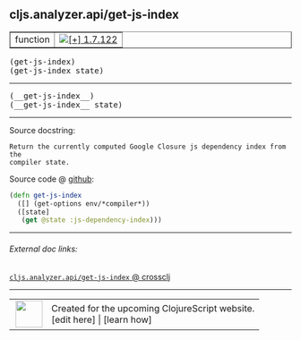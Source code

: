## cljs.analyzer.api/get-js-index



 <table border="1">
<tr>
<td>function</td>
<td><a href="https://github.com/cljsinfo/cljs-api-docs/tree/1.7.122"><img valign="middle" alt="[+] 1.7.122" title="Added in 1.7.122" src="https://img.shields.io/badge/+-1.7.122-lightgrey.svg"></a> </td>
</tr>
</table>

<samp>(get-js-index)</samp><br>
<samp>(get-js-index state)</samp><br>

---

 <samp>
(__get-js-index__)<br>
</samp>
 <samp>
(__get-js-index__ state)<br>
</samp>

---





Source docstring:

```
Return the currently computed Google Closure js dependency index from the
compiler state.
```


Source code @ [github]():

```clj
(defn get-js-index
  ([] (get-options env/*compiler*))
  ([state]
   (get @state :js-dependency-index)))
```

<!--
Repo - tag - source tree - lines:

 <pre>

</pre>

-->

---



###### External doc links:

[`cljs.analyzer.api/get-js-index` @ crossclj](http://crossclj.info/fun/cljs.analyzer.api/get-js-index.html)<br>

---

 <table>
<tr><td>
<img valign="middle" align="right" width="48px" src="http://i.imgur.com/Hi20huC.png">
</td><td>
Created for the upcoming ClojureScript website.<br>
[edit here] | [learn how]
</td></tr></table>

[edit here]:https://github.com/cljsinfo/cljs-api-docs/blob/master/cljsdoc/cljs.analyzer.api/get-js-index.cljsdoc
[learn how]:https://github.com/cljsinfo/cljs-api-docs/wiki/cljsdoc-files

<!--

This information was too distracting to show to readers, but I'll leave it
commented here since it is helpful to:

- pretty-print the data used to generate this document
- and show how to retrieve that data



The API data for this symbol:

```clj
{:ns "cljs.analyzer.api",
 :name "get-js-index",
 :signature ["[]" "[state]"],
 :name-encode "get-js-index",
 :history [["+" "1.7.122"]],
 :type "function",
 :full-name-encode "cljs.analyzer.api/get-js-index",
 :source {:code "(defn get-js-index\n  ([] (get-options env/*compiler*))\n  ([state]\n   (get @state :js-dependency-index)))",
          :title "Source code",
          :repo "clojurescript",
          :tag "r1.9.36",
          :filename "src/main/clojure/cljs/analyzer/api.cljc",
          :lines [61 66],
          :url "https://github.com/clojure/clojurescript/blob/r1.9.36/src/main/clojure/cljs/analyzer/api.cljc#L61-L66"},
 :usage ["(get-js-index)" "(get-js-index state)"],
 :full-name "cljs.analyzer.api/get-js-index",
 :docstring "Return the currently computed Google Closure js dependency index from the\ncompiler state.",
 :cljsdoc-url "https://github.com/cljsinfo/cljs-api-docs/blob/master/cljsdoc/cljs.analyzer.api/get-js-index.cljsdoc"}

```

Retrieve the API data for this symbol:

```clj
;; from Clojure REPL
(require '[clojure.edn :as edn])
(-> (slurp "https://raw.githubusercontent.com/cljsinfo/cljs-api-docs/catalog/cljs-api.edn")
    (edn/read-string)
    (get-in [:symbols "cljs.analyzer.api/get-js-index"]))
```

-->
